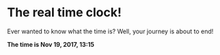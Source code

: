 # The real time clock!

Ever wanted to know what the time is? Well, your journey is about to end!

**The time is Nov 19, 2017, 13:15**